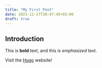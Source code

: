 ```yaml
---
title: "My First Post"
date: 2023-11-27T20:47:45+03:00
draft: true
---
```

## Introduction

This is **bold** text, and this is *emphasized* text.

Visit the [Hugo](https://gohugo.io) website!
